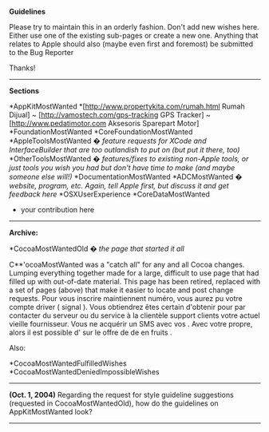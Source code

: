 **Guidelines**

Please try to maintain this in an orderly fashion. Don't add new wishes here. Either use one of the existing sub-pages or create a new one. Anything that relates to Apple should also (maybe even first and foremost) be submitted to the Bug Reporter

Thanks!

----

**Sections**


*AppKitMostWanted
*[http://www.propertykita.com/rumah.html Rumah Dijual] ~ [http://vamostech.com/gps-tracking GPS Tracker] ~ [http://www.pedatimotor.com Aksesoris Sparepart Motor]
*FoundationMostWanted
*CoreFoundationMostWanted
*AppleToolsMostWanted � *feature requests for XCode and InterfaceBuilder that are too outlandish to put on (but put it there, too)*
*OtherToolsMostWanted � *features/fixes to existing non-Apple tools, or just tools you wish you had but don't have time to make (and maybe someone else will!)*
*DocumentationMostWanted
*ADCMostWanted � *website, program, etc. Again, tell Apple first, but discuss it and get feedback here*
*OSXUserExperience
*CoreDataMostWanted
* your contribution here

----
**Archive:**

*CocoaMostWantedOld � *the page that started it all*

C**'ocoaMostWanted was a "catch all" for any and all Cocoa changes. Lumping everything together made for a large, difficult to use page that had filled up with out-of-date material. This page has been retired, replaced with a set of pages (above) that make it easier to locate and post change requests.
Pour vous inscrire maintiennent numéro, vous aurez pu votre compte driver ( signal ). Vous obtiendrez êtes certain d'obtenir pour par contacter du serveur ou du service à la clientèle support clients votre actuel vieille fournisseur. Vous ne acquérir un SMS avec vos . Avec votre propre, alors il est possible d' sur le offre de de en fruits .


Also:

*CocoaMostWantedFulfilledWishes 
*CocoaMostWantedDeniedImpossibleWishes


----
**(Oct. 1, 2004)** Regarding the request for style guideline suggestions (requested in CocoaMostWantedOld), how do the guidelines on AppKitMostWanted look?

----
